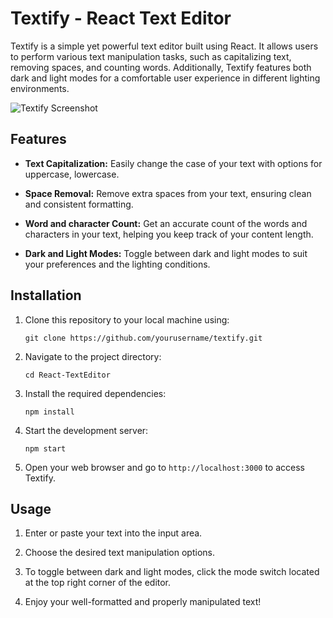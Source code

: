 # Textify - React Text Editor

Textify is a simple yet powerful text editor built using React. It allows users to perform various text manipulation tasks, such as capitalizing text, removing spaces, and counting words. Additionally, Textify features both dark and light modes for a comfortable user experience in different lighting environments.

![Textify Screenshot](![portfolio-img2](https://github.com/Alina-Saqib/React-TextEditor/assets/130975912/e45124a3-1eec-4876-bfc4-3553b0cece04)
)

## Features

- **Text Capitalization:** Easily change the case of your text with options for uppercase, lowercase.

- **Space Removal:** Remove extra spaces from your text, ensuring clean and consistent formatting.

- **Word and character Count:** Get an accurate count of the words and characters in your text, helping you keep track of your content length.

- **Dark and Light Modes:** Toggle between dark and light modes to suit your preferences and the lighting conditions.

## Installation

1. Clone this repository to your local machine using:

   ```
   git clone https://github.com/yourusername/textify.git
   ```

2. Navigate to the project directory:

   ```
   cd React-TextEditor
   ```

3. Install the required dependencies:

   ```
   npm install
   ```

4. Start the development server:

   ```
   npm start
   ```

5. Open your web browser and go to `http://localhost:3000` to access Textify.

## Usage

1. Enter or paste your text into the input area.

2. Choose the desired text manipulation options.

3. To toggle between dark and light modes, click the mode switch located at the top right corner of the editor.

4. Enjoy your well-formatted and properly manipulated text!



